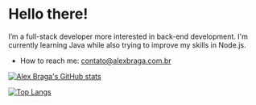 # Hello there!

I’m a full-stack developer more interested in back-end development. I'm currently learning Java while also trying to improve my skills in Node.js.
<!-- - 💞️ I’m looking to collaborate on ... -->
- How to reach me: contato@alexbraga.com.br

 [![Alex Braga's GitHub stats](https://github-readme-stats.vercel.app/api?username=alexbraga&show_icons=true&theme=material-palenight&include_all_commits=true&hide_border=true)](https://github.com/anuraghazra/github-readme-stats)

 [![Top Langs](https://github-readme-stats.vercel.app/api/top-langs/?username=alexbraga&theme=material-palenight&layout=compact&hide_border=true&card_width=445)](https://github.com/anuraghazra/github-readme-stats)

